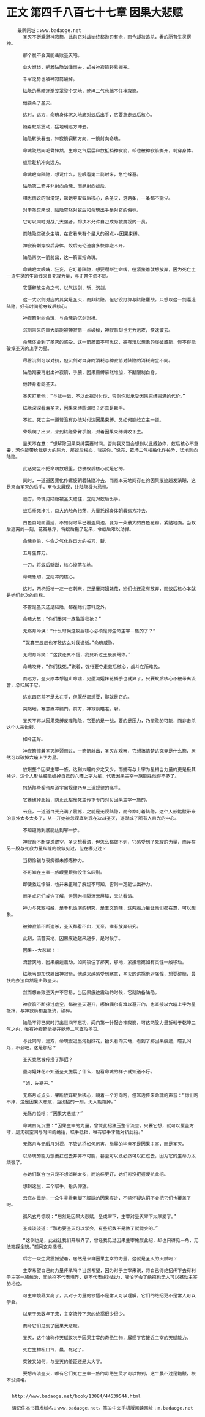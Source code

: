 # 正文 第四千八百七十七章 因果大悲赋
        最新网址：www.badaoge.net
          圣灭不断躲避神寂箭，此前它对战始终都游刃有余，而今却被追杀，看的所有生灵愣神。
      
          那个晨不会真能击败圣灭吧。
      
          业火燃烧，朝着陆隐汹涌而去，却被神寂箭轻易撕开。
      
          千军之势也被神寂箭破掉。
      
          陆隐的黑暗逐渐笼罩整个天地，乾坤二气也挡不住神寂箭。
      
          他要杀了圣灭。
      
          这时，远方，命瑰身体沉入地底对蚁后出手，它要拿走蚁后核心。
      
          随着蚁后震动，猛地朝远方冲去。
      
          陆隐转头看去，神寂箭调转方向，一箭射向命瑰。
      
          命瑰陡然间毛骨悚然，生命之气层层释放抵挡神寂箭，却也被神寂箭撕开，刺穿身体。
      
          蚁后趁机冲向远方。
      
          命瑰瞪向陆隐，想说什么，但眼看第二箭射来，急忙躲避。
      
          陆隐第二箭并非射向命瑰，而是射向蚁后。
      
          相思雨说的很清楚，帮她夺取蚁后核心，杀圣灭，这两条，一条都不能少。
      
          对于圣灭来说，陆隐突然对蚁后和命瑰出手是对它的侮辱。
      
          它可以同时对战几大强者，却决不允许自己成为被蔑视的一员。
      
          而陆隐突破永生境，在它看来有个最大的弱点--因果束缚。
      
          神寂箭刺穿蚁后身体，蚁后无论速度多快都避不开。
      
          陆隐再次一箭射出，这一箭直指命瑰。
      
          命瑰瞪大眼睛，狂妄。它盯着陆隐，想要绷断生命线，但紧接着就想放弃，因为死亡主一道生灵的生命线来自死寂力量，与正常生命不同。
      
          它便释放生命之气，以气运剑，斩，沉剑。
      
          这一式沉剑对应的其实是圣灭，而非陆隐，但它没打算与陆隐鏖战，只想以这一剑逼退陆隐，好有时间抢夺蚁后核心。
      
          神寂箭射向命瑰，与命瑰的沉剑对撞。
      
          沉剑带来的巨大威能被神寂箭一点破掉，神寂箭却也无力远攻，快速散去。
      
          命瑰体会到了圣灭的感受，这一箭简直不可思议，拥有难以想象的爆破威能，怪不得能破掉圣灭的上字为星。
      
          尽管沉剑可以对抗，但沉剑对自身的消耗与神寂箭对陆隐的消耗完全不同。
      
          陆隐刚要再射出神寂箭，手腕，因果束缚慕然增加，不断限制自身。
      
          他转身看向圣灭。
      
          圣灭盯着他：“与我一战，不以此招对付你，否则你就承受因果束缚圆满的代价。”
      
          陆隐深深看着圣灭，因果束缚圆满吗？还真是棘手。
      
          不过，死亡主一道若没有办法对付这因果束缚，又如何能屹立主一道。
      
          骨埙爬了出来，来到陆隐骨臂手腕，对着因果束缚就咬下去。
      
          圣灭不在意：“想解除因果束缚需要时间，否则我又岂会想到以此威胁你，蚁后核心不重要，若你能带给我更大的压力，那蚁后核心，我送你。”说完，乾坤二气相融化作长矛，猛地刺向陆隐。
      
          此话完全不把命瑰放眼里，仿佛蚁后核心就是它的。
      
          同时，一道道因果化作螺旋朝着陆隐冲去，而原本天地间存在的因果痕迹越发清晰，这是来自圣灭的后手，至今未展现，让陆隐极为忌惮。
      
          远方，命瑰见陆隐被圣灭缠住，立刻对蚁后出手。
      
          蚁后垂死挣扎，巨大的触角扫荡，力量托起身体朝着远方冲去。
      
          白色自地面蔓延，不知何时早已覆盖周边，变为一朵最大的白色花瓣，紧贴地面。当蚁后逃离的一刻，花瓣悬浮，将蚁后拖了起来，令蚁后难以动弹。
      
          命瑰身前，生命之气化作巨大的长刀，斩。
      
          五月生葬刀。
      
          一刀，将蚁后斩断，核心掉落在地。
      
          命瑰急切，立刻冲向核心。
      
          这时，两柄短枪一左一右刺来，正是墨河姐妹花，她们也还没有放弃，而蚁后核心本就是她们此次的目标。
      
          不管是圣灭还是陆隐，都在她们意料之外。
      
          命瑰大怒：“你们墨河一族敢跟我抢？”
      
          无殇月冷漠：“什么时候这蚁后核心必须是你生命主宰一族的了？”
      
          “就算王辰辰也不敢这么对我说话。”命瑰威胁。
      
          无暇月冷笑：“这我还真不信，我只听过王辰辰骂你。”
      
          命瑰咬牙，“你们找死。”说着，强行要夺走蚁后核心，战斗在所难免。
      
          而远方，圣灭原本想阻止命瑰，见墨河姐妹花插手也就算了，只要蚁后核心不被带离流营，总归属于它。
      
          这东西它并不是太在乎，但既然都想要，那就是它的。
      
          突然地，寒意直冲脑门，前方，神寂箭瞄准，射。
      
          圣灭不再以因果束缚反噬陆隐，它要的是一战，要的是压力，乃至败的可能，而非击杀这个人形骷髅。
      
          如今正好。
      
          神寂箭擦着圣灭脖颈而过，一箭箭射出，圣灭在观察，它想搞清楚这究竟是什么箭，居然可以破掉六瞳上字为星。
      
          放眼整个因果主宰一族，达到六瞳的少之又少，而拥有与上字为星相当力量的更是极其稀少，这个人形骷髅能破掉自己的六瞳上字为星，代表因果主宰一族能胜他得不多了。
      
          包括那些契合两道宇宙规律乃至三道规律的高手。
      
          它要破掉此招，防止此招是死主传下专门对付因果主宰一族的。
      
          云庭，一道道目光充满了震撼，之前是无视陆隐，而今都盯着陆隐，这个人形骷髅带来的意外太多太多了，从一开始被忽视直到现在决战圣灭，逐渐成了所有人目光的中心。
      
          不知道他到底能达到哪一步。
      
          神寂箭不断穿透虚空，圣灭想看清，但怎么都做不到，它感受到了死寂的力量，而存在另一股与死寂力量纠缠的貌似见过，但在哪见过？
      
          当初怜铖与丧痴都未修炼神力。
      
          不可知在主宰一族眼里跟狗没什么区别。
      
          即便救过怜铖，也并未正眼了解过不可知，否则一定能认出神力。
      
          而圣或它们或许了解，但因为相隔流营屏障，无法看清。
      
          神力与死寂相融，是千机诡演的研究，是王文的赌，这两股力量让他们都在意，可以想象。
      
          被神寂箭不断追杀，圣灭都看不出，无奈，唯有放弃研究。
      
          此刻，流营天地，因果痕迹越来越多，是时候了。
      
          因果--大悲赋！！
      
          流营天地，因果痕迹震动，如同锁住了那天，那地，紧接着宛如有灵性一般移动。
      
          陆隐当即加快射出神寂箭，他越来越感受到寒意，圣灭的这招绝对强悍，想要破掉，最快的办法自然是击败圣灭。
      
          然而想击败圣灭并不容易，当因果痕迹震动的时候，它就防备陆隐。
      
          神寂箭不断掠过虚空，都被圣灭避开，哪怕偶尔有难以避开的，也直接以六瞳上字为星抵挡，与神寂箭相互抵消，破碎。
      
          陆隐不得已同时打出世间不忘功，阎门第一针配合神寂箭，可这两股力量折戟于乾坤二气之内，唯有神寂箭能撕开乾坤二气直攻圣灭。
      
          与此同时，远方，命瑰震退墨河姐妹花，抬头看向天地，看到了那因果痕迹，瞳孔闪烁，不会吧，这是那招？
      
          圣灭竟然被传授了那招？
      
          墨河姐妹花不知道圣灭施展了什么，但看命瑰的样子就知道不好。
      
          “姐，先避开。”
      
          无殇月点点头，果断放弃蚁后核心，朝着一个方向跑，但耳边传来命瑰的声音：“你们跑不掉，这是因果大悲赋，当出招的一刻，无人能跑掉。”
      
          无殇月惊呼：“因果大悲赋？”
      
          命瑰目光沉重：“因果主宰的力量，曾凭此招独压整个流营，只要它想，就可以覆盖方寸，是无视空间与时间的绝招，联手抵挡，唯有联手才能对抗此招。”
      
          无殇月与无暇月对视，不管这招如何厉害，施展的毕竟不是因果主宰，而是圣灭。
      
          以命瑰的能力想要扛过去并非不可能，甚至可以说必然可以扛过去，因为它的生命力太顽强了。
      
          与她们联合也只是不想消耗太多，而这样更好，她们可没把握硬抗此招。
      
          想到这里，三个联手，抬头仰望。
      
          云庭在震动，一众生灵看着脚下朦胧的因果痕迹，不禁怀疑这招不会把它们也覆盖了吧。
      
          孤风玄月惊叹：“居然是因果大悲赋，圣或宰下，主宰对圣灭宰下太厚爱了。”
      
          圣或淡淡道：“那也要圣灭可以学会，有些招数不是教了就能会的。”
      
          “这倒也是，此战让我们开眼界了，曾经我见过因果主宰施展此招，却也只得见一角，无法窥探全貌。”孤风玄月感慨。
      
          后方一众生灵震撼望着，居然是来自因果主宰的力量，这就是圣灭的天赋吗？
      
          主宰希望自己的力量传承吗？当然希望，因为对于主宰来说，将自己得绝招传下去有利于主宰一族统治，而绝招不代表境界，更不代表绝对战力，哪怕学会了绝招也无人可以撼动主宰的地位。
      
          可主宰境界太高了，其对于力量的领悟不是常人可以理解，它们的绝招更不是常人可以学会。
      
          以至于无数年下来，主宰流传下来的绝招很少很少。
      
          而今它们见到了因果大悲赋。
      
          圣灭，这个被称作天赋仅次于因果主宰的奇绝生物，展现了它接近主宰的天赋能力。
      
          死亡生物松口气，晨，死定了。
      
          突破又如何，与圣灭的差距还是太大了。
      
          要想击溃圣灭，唯有它们死亡主宰一族的奇绝生灵才可以做到，这个晨不过是骷髅，根本没资格。
      
      
      http://www.badaoge.net/book/13084/44639544.html
      
      请记住本书首发域名：www.badaoge.net。笔尖中文手机版阅读网址：m.badaoge.net